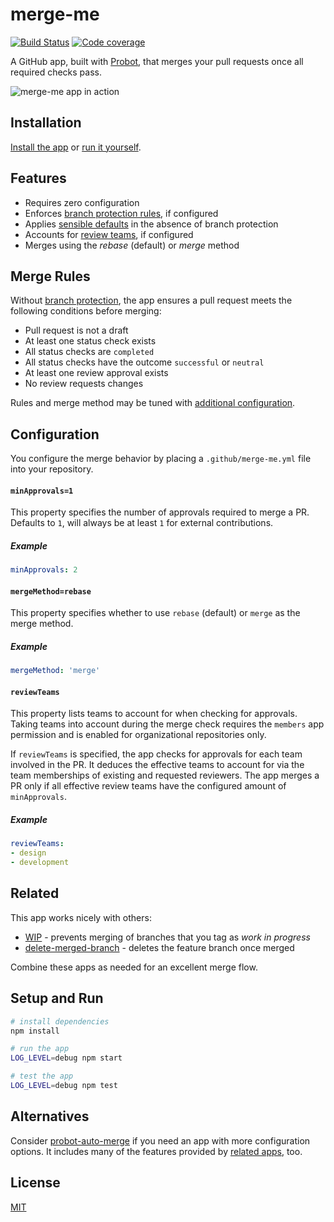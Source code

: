 # merge-me

[![Build Status](https://travis-ci.com/nikku/merge-me.svg?branch=master)](https://travis-ci.com/nikku/merge-me)
[![Code coverage](https://img.shields.io/codecov/c/github/nikku/merge-me.svg)](https://codecov.io/gh/nikku/merge-me)

A GitHub app, built with [Probot](https://probot.github.io), that merges your pull requests once all required checks pass.

![merge-me app in action](./docs/screenshot.png)


## Installation

[Install the app](https://github.com/apps/merge-me) or [run it yourself](#setup-and-run).


## Features

* Requires zero configuration
* Enforces [branch protection rules](https://help.github.com/articles/about-protected-branches/), if configured
* Applies [sensible defaults](#merge-rules) in the absence of branch protection
* Accounts for [review teams](#reviewteams), if configured
* Merges using the _rebase_ (default) or _merge_ method


## Merge Rules

Without [branch protection](https://help.github.com/articles/about-protected-branches/), the app ensures a pull request meets the following conditions before merging:

* Pull request is not a draft
* At least one status check exists
* All status checks are `completed`
* All status checks have the outcome `successful` or `neutral`
* At least one review approval exists
* No review requests changes

Rules and merge method may be tuned with [additional configuration](#configuration).


## Configuration

You configure the merge behavior by placing a `.github/merge-me.yml` file into your repository.

#### `minApprovals=1`

This property specifies the number of approvals required to merge a PR. Defaults to `1`, will always be at least `1` for external contributions.

##### Example

```yml
minApprovals: 2
```

#### `mergeMethod=rebase`

This property specifies whether to use `rebase` (default) or `merge` as the merge method.

##### Example

```yml
mergeMethod: 'merge'
```

#### `reviewTeams`

This property lists teams to account for when checking for approvals. Taking teams into account during the merge check requires the `members` app permission and is enabled for organizational repositories only.

If `reviewTeams` is specified, the app checks for approvals for each team involved in the PR. It deduces the effective teams to account for via the team memberships of existing and requested reviewers. The app merges a PR only if all effective review teams have the configured amount of `minApprovals`.

##### Example

```yml
reviewTeams:
- design
- development
```


## Related

This app works nicely with others:

* [WIP](https://github.com/apps/wip) - prevents merging of branches that you tag as _work in progress_
* [delete-merged-branch](https://github.com/apps/delete-merged-branch) - deletes the feature branch once merged

Combine these apps as needed for an excellent merge flow.


## Setup and Run

```sh
# install dependencies
npm install

# run the app
LOG_LEVEL=debug npm start

# test the app
LOG_LEVEL=debug npm test
```


## Alternatives

Consider [probot-auto-merge](https://github.com/bobvanderlinden/probot-auto-merge) if you need an app with more configuration options. It includes many of the features provided by [related apps](#related), too.


## License

[MIT](LICENSE)
